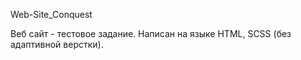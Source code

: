 Web-Site_Conquest

Веб сайт - тестовое задание. 
Написан на языке HTML, SCSS (без адаптивной верстки). 
